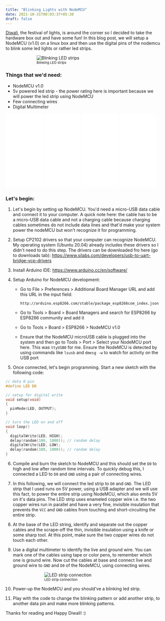 ```yaml
---
title: "Blinking Lights with NodeMCU"
date: 2021-10-31T00:03:37+05:30
draft: false
---
```


<a href="https://en.wikipedia.org/wiki/Diwali" target="_blank">Diwali</a>, the festival of lights, is around the corner so I decided to take the hardware box out and have some fun! In this blog post, we will setup a NodeMCU (v1.0) on a linux box and then use the digital pins of the nodemcu to blink some led lights or rather led strips.

<figure style="width: 60%; margin: auto; display: block; margin-bottom: 8px;">
  <img src="/img/10/blinking_lights.png" title="Blinking LED strips"  >
  <figcaption style="font-size: 11px">
    Blinking LED strips
  <figcaption>
</figure>

### Things that we'd need:

- NodeMCU v1.0
- 5v powered led strip - the power rating here is important because we will power the led strip using NodeMCU 
- Few connecting wires
- Digital Multimeter

<iframe style="width:120px;height:240px;" marginwidth="0" marginheight="0" scrolling="no" frameborder="0" src="//ws-in.amazon-adsystem.com/widgets/q?ServiceVersion=20070822&OneJS=1&Operation=GetAdHtml&MarketPlace=IN&source=ss&ref=as_ss_li_til&ad_type=product_link&tracking_id=technoslab03-21&language=en_IN&marketplace=amazon&region=IN&placement=B07262H53W&asins=B07262H53W&linkId=8a4e40856749d20d2dce7b2a0f14f1f6&show_border=true&link_opens_in_new_window=true"></iframe>

<iframe style="width:120px;height:240px;" marginwidth="0" marginheight="0" scrolling="no" frameborder="0" src="//ws-in.amazon-adsystem.com/widgets/q?ServiceVersion=20070822&OneJS=1&Operation=GetAdHtml&MarketPlace=IN&source=ss&ref=as_ss_li_til&ad_type=product_link&tracking_id=technoslab03-21&language=en_IN&marketplace=amazon&region=IN&placement=B07DYHLFH3&asins=B07DYHLFH3&linkId=2ea93063a1246a7efa6a5dcbdd7616c5&show_border=true&link_opens_in_new_window=true"></iframe>

<iframe style="width:120px;height:240px;" marginwidth="0" marginheight="0" scrolling="no" frameborder="0" src="//ws-in.amazon-adsystem.com/widgets/q?ServiceVersion=20070822&OneJS=1&Operation=GetAdHtml&MarketPlace=IN&source=ss&ref=as_ss_li_til&ad_type=product_link&tracking_id=technoslab03-21&language=en_IN&marketplace=amazon&region=IN&placement=B00ZYFX6A2&asins=B00ZYFX6A2&linkId=a14689e514eee23e658fd4b2ecee1c2b&show_border=true&link_opens_in_new_window=true"></iframe>

<iframe style="width:120px;height:240px;" marginwidth="0" marginheight="0" scrolling="no" frameborder="0" src="//ws-in.amazon-adsystem.com/widgets/q?ServiceVersion=20070822&OneJS=1&Operation=GetAdHtml&MarketPlace=IN&source=ss&ref=as_ss_li_til&ad_type=product_link&tracking_id=technoslab03-21&language=en_IN&marketplace=amazon&region=IN&placement=B07KK5LZBK&asins=B07KK5LZBK&linkId=79ac4911e6a1d003a766243788cf137e&show_border=true&link_opens_in_new_window=true"></iframe>

### Let's begin:

1. Let's begin by setting up NodeMCU. You'd need a micro-USB data cable and connect it to your computer. A quick note here: the cable has to be a micro-USB data cable and not a charging cable because charging cables sometimes do not include data lines and that'd make your system power the nodeMCU but won't recognize it for programming.

2. Setup CP2102 drivers so that your computer can recognize NodeMCU. My operating system (Ubuntu 20.04) already includes these drivers so I didn't need to do this step. The drivers can be downloaded fro here (go to downloads tab): https://www.silabs.com/developers/usb-to-uart-bridge-vcp-drivers

3. Install Arduino IDE: https://www.arduino.cc/en/software/

4. Setup Arduino for NodeMCU development:
    -  Go to File > Preferences > Additional Board Manager URL and add this URL in the input field:
      
       `http://arduino.esp8266.com/stable/package_esp8266com_index.json`
    
    - Go to Tools > Board > Board Managers and search for ESP8266 by ESP8266 community and add it

    - Go to Tools > Board > ESP8266 > NodeMCU v1.0

    - Ensure that the NodeMCU microUSB cable is plugged into the system and then go to Tools > Port > Select your NodeMCU port here. This was `ttyUSB0` for me. Ensure the NodeMCU is detected by using commands like `lsusb` and `dmesg -w` to watch for activity on the USB port

5. Once connected, let's begin programming. Start a new sketch with the following code:

```c
// data 0 pin
#define LED D0

// setup for digital write
void setup(void)
{
  pinMode(LED, OUTPUT);  
}

// turn the LED on and off
void loop()
{
  digitalWrite(LED, HIGH);
  delay(random(100, 1000)); // random delay
  digitalWrite(LED, LOW);
  delay(random(100, 1000)); // random delay
}
```

6. Compile and burn the sketch to NodeMCU and this should set the `D0` to high and low after random time intervals. To quickly debug this, I connected a LED to `D0` and `GND` using a pair of connecting wires.

7. In this following, we will connect the led strip to `D0` and `GND`. The LED strip that I used runs on 5V power, using a USB adapter and we will use this fact, to power the entire strip using NodeMCU, which also emits 5V on it's data pins. The LED strip uses enameled copper wire i.e. the two copper wires run in parallel and have a very fine, invisible insulation that prevents the `VCC` and `GND` cables from touching and short-circuiting the entire strip. 

8. At the base of the LED string, identify and separate out the copper cables and the scrape-off the thin, invisible insulation using a knife or some sharp tool. At this point, make sure the two copper wires do not touch each other. 

9. Use a digital multimeter to identify the live and ground wire. You can mark one of the cables using tape or color pens, to remember which one is ground wire. Now cut the cables at base and connect live and ground wire to `GND` and `D0` of the NodeMCU, using connecting wires.


<figure style="width: 50%; margin: auto; display: block; margin-bottom: 8px;">
  <img src="/img/10/led_strip.jpeg" title="LED strip connection"  >
  <figcaption style="font-size: 11px">
    LED strip connection
  <figcaption>
</figure>


10. Power-up the NodeMCU and you should've a blinking led strip. 

11. Play with the code to change the blinking pattern or add another strip, to another data pin and make more blinking patterns.

Thanks for reading and Happy Diwali! :) 